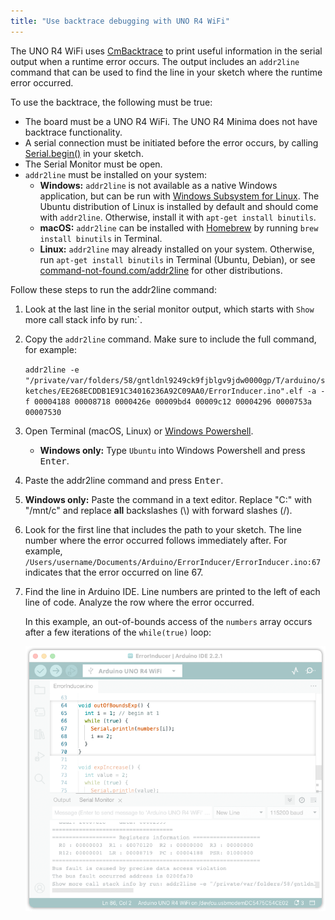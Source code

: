```yaml
---
title: "Use backtrace debugging with UNO R4 WiFi"
---
```


The UNO R4 WiFi uses [CmBacktrace](https://github.com/armink/CmBacktrace) to print useful information in the serial output when a runtime error occurs. The output includes an `addr2line` command that can be used to find the line in your sketch where the runtime error occurred.

To use the backtrace, the following must be true:

* The board must be a UNO R4 WiFi. The UNO R4 Minima does not have backtrace functionality.
* A serial connection must be initiated before the error occurs, by calling [Serial.begin()](https://www.arduino.cc/reference/en/language/functions/communication/serial/begin/) in your sketch.
* The Serial Monitor must be open.
* `addr2line` must be installed on your system:
  * **Windows:** `addr2line` is not available as a native Windows application, but can be run with [Windows Subsystem for Linux](https://learn.microsoft.com/en-us/windows/wsl/install). The Ubuntu distribution of Linux is installed by default and should come with `addr2line`. Otherwise, install it with `apt-get install binutils`.
  * **macOS:** `addr2line` can be installed with [Homebrew](https://brew.sh/) by running `brew install binutils` in Terminal.
  * **Linux:** `addr2line` may already installed on your system. Otherwise, run `apt-get install binutils` in Terminal (Ubuntu, Debian), or see [command-not-found.com/addr2line](https://command-not-found.com/addr2line) for other distributions.

Follow these steps to run the addr2line command:

1. Look at the last line in the serial monitor output, which starts with `Show` more call stack info by run:`.
2. Copy the `addr2line` command. Make sure to include the full command, for example:

   `addr2line -e "/private/var/folders/58/gntldnl9249ck9fjblgv9jdw0000gp/T/arduino/sketches/EE268ECDDB1E91C34016236A92C09AA0/ErrorInducer.ino".elf -a -f 00004188 00008718 0000426e 00009bd4 00009c12 00004296 0000753a 00007530`

3. Open Terminal (macOS, Linux) or [Windows Powershell](https://learn.microsoft.com/en-us/powershell/scripting/windows-powershell/starting-windows-powershell?view=powershell-7.3).
   * **Windows only:** Type `Ubuntu` into Windows Powershell and press <kbd>Enter</kbd>.
5. Paste the addr2line command and press <kbd>Enter</kbd>.
4. **Windows only:** Paste the command in a text editor. Replace "C:" with "/mnt/c" and replace **all** backslashes (\\) with forward slashes (/).
6. Look for the first line that includes the path to your sketch. The line number where the error occurred follows immediately after. For example, `/Users/username/Documents/Arduino/ErrorInducer/ErrorInducer.ino:67` indicates that the error occurred on line 67.
7. Find the line in Arduino IDE. Line numbers are printed to the left of each line of code. Analyze the row where the error occurred.

   In this example, an out-of-bounds access of the `numbers` array occurs after a few iterations of the `while(true)` loop:

   ![Analyzing the code.](img/addr2line-example.png)
